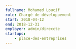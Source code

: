 ```yaml
---
fullname: Mohamed Loucif
role: Chargé de développement
start: 2018-04-12
end: 2018-12-31
employer: admin/direccte
startups:
    - place-des-entreprises
---
```

